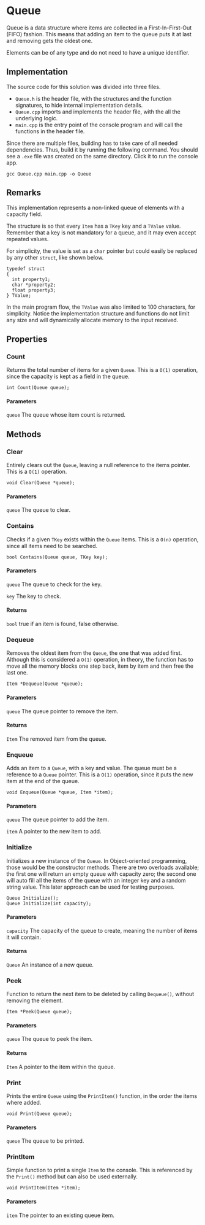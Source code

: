 # Queue

Queue is a data structure where items are collected in a First-In-First-Out (FIFO) fashion.
This means that adding an item to the queue puts it at last and removing gets the oldest one.

Elements can be of any type and do not need to have a unique identifier.

## Implementation

The source code for this solution was divided into three files.
* `Queue.h` is the header file, with the structures and the function signatures, to hide internal implementation details.
* `Queue.cpp` imports and implements the header file, with the all the underlying logic.
* `main.cpp` is the entry point of the console program and will call the functions in the header file.

Since there are multiple files, building has to take care of all needed dependencies.
Thus, build it by running the following command. You should see a `.exe` file was created on the same directory.
Click it to run the console app.

```
gcc Queue.cpp main.cpp -o Queue
```

## Remarks

This implementation represents a non-linked queue of elements with a capacity field.

The structure is so that every `Item` has a `TKey` key and a `TValue` value.
Remember that a key is not mandatory for a queue, and it may even accept repeated values.

For simplicity, the value is set as a `char` pointer but could easily be replaced by any other `struct`, like shown below.

```
typedef struct
{
  int property1;
  char *property2;
  float property3;
} TValue;
```

In the main program flow, the `TValue` was also limited to 100 characters, for simplicity.
Notice the implementation structure and functions do not limit any size and will dynamically allocate memory to the input received.

## Properties

### Count

Returns the total number of items for a given `Queue`.
This is a `O(1)` operation, since the capacity is kept as a field in the queue.

```
int Count(Queue queue);
```

#### Parameters

`queue`
The queue whose item count is returned.

## Methods

### Clear

Entirely clears out the `Queue`, leaving a null reference to the items pointer.
This is a `O(1)` operation.

```
void Clear(Queue *queue);
```

#### Parameters

`queue`
The queue to clear.

### Contains

Checks if a given `TKey` exists within the `Queue` items.
This is a `O(n)` operation, since all items need to be searched.

```
bool Contains(Queue queue, TKey key);
```

#### Parameters

`queue`
The queue to check for the key.

`key`
The key to check.

#### Returns
`bool` true if an item is found, false otherwise.

### Dequeue

Removes the oldest item from the `Queue`, the one that was added first.
Although this is considered a `O(1)` operation, in theory, the function has to move all the memory blocks one step back, item by item and then free the last one.

```
Item *Dequeue(Queue *queue);
```

#### Parameters

`queue`
The queue pointer to remove the item.

#### Returns
`Item` The removed item from the queue.

### Enqueue

Adds an item to a `Queue`, with a key and value. The queue must be a reference to a `Queue` pointer.
This is a `O(1)` operation, since it puts the new item at the end of the queue.

```
void Enqueue(Queue *queue, Item *item);
```

#### Parameters

`queue`
The queue pointer to add the item.

`item`
A pointer to the new item to add.

### Initialize

Initializes a new instance of the `Queue`.
In Object-oriented programming, those would be the constructor methods.
There are two overloads available; the first one will return an empty queue with capacity zero; the second one will auto fill all the items of the queue with an integer key and a random string value.
This later approach can be used for testing purposes.

```
Queue Initialize();
Queue Initialize(int capacity);
```

#### Parameters

`capacity`
The capacity of the queue to create, meaning the number of items it will contain.

#### Returns
`Queue` An instance of a new queue.

### Peek

Function to return the next item to be deleted by calling `Dequeue()`, without removing the element.

```
Item *Peek(Queue queue);
```

#### Parameters

`queue`
The queue to peek the item.

#### Returns
`Item` A pointer to the item within the queue.

### Print

Prints the entire `Queue` using the `PrintItem()` function, in the order the items where added.

```
void Print(Queue queue);
```

#### Parameters

`queue`
The queue to be printed.

### PrintItem

Simple function to print a single `Item` to the console.
This is referenced by the `Print()` method but can also be used externally.

```
void PrintItem(Item *item);
```

#### Parameters

`item`
The pointer to an existing queue item.